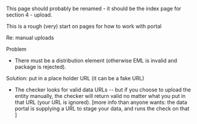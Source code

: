 This page should probably be renamed - it should be the index page for section 4 - upload.

This is a rough (very) start on pages for how to work with portal


Re: manual uploads

Problem
- There must be a distribution element (otherwise EML is invalid and package is rejected).
 
Solution: put in a place holder URL (it can be a fake URL)
- The checker looks for valid data URLs --  but if you choose to upload the entity manually, the checker will return 
valid no matter what you put in that URL (your URL is ignored). [more info than anyone wants: the data portal is 
supplying a URL to stage your data, and runs the check on that ]
